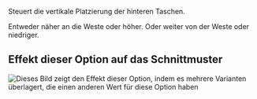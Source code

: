 Steuert die vertikale Platzierung der hinteren Taschen.

Entweder näher an die Weste oder höher. Oder weiter von der Weste oder niedriger.

## Effekt dieser Option auf das Schnittmuster

![Dieses Bild zeigt den Effekt dieser Option, indem es mehrere Varianten überlagert, die einen anderen Wert für diese Option haben](charlie_backpocketverticalplacement_sample.svg "Effekt dieser Option auf das Schnittmuster")
